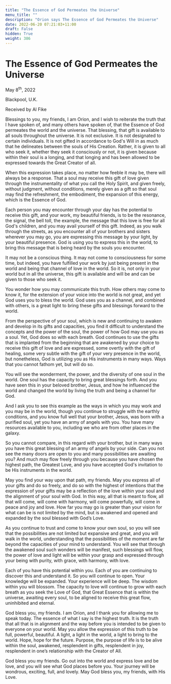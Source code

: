 ```yaml
---
title: "The Essence of God Permeates the Universe"
menu_title: ""
description: "Orion says The Essence of God Permeates the Universe"
date: 2022-06-20 07:21:03+11:00
draft: False
hidden: True
weight: 386
---
```

# The Essence of God Permeates the Universe

May 8<sup>th</sup>, 2022

Blackpool, U.K.

Received by Al Fike   



Blessings to you, my friends, I am Orion, and I wish to reiterate the truth that I have spoken of, and many others have spoken of, that the Essence of God permeates the world and the universe. That blessing, that gift is available to all souls throughout the universe. It is not exclusive. It is not designated to certain individuals. It is not gifted in accordance to God's Will in as much that he delineates between the souls of His Creation. Rather, it is given to all who seek it, whether they seek it consciously or not, it is given because within their soul is a longing, and that longing and has been allowed to be expressed towards the Great Creator of all. 

When this expression takes place, no matter how feeble it may be, there will always be a response. That a soul may receive this gift of love given through the instrumentality of what you call the Holy Spirit, and given freely, without judgment, without conditions, merely given as a gift so that soul may find the refreshment, the embodiment, the expansion of this energy, which is the Essence of God.

Each person you may encounter through your day has the potential to receive this gift, and your work, my beautiful friends, is to be the resonance, the signal, the bell toll, the example, the message that this love is free for all God's children, and you may avail yourself of this gift. Indeed, as you walk through the streets, as you encounter all of your brothers and sisters wherever you may go, you are expressing this message by your light, by your beautiful presence. God is using you to express this in the world, to bring this message that is being heard by the souls you encounter.

It may not be a conscious thing. It may not come to consciousness for some time, but indeed, you have fulfilled your work by just being present in the world and being that channel of love in the world. So it is, not only in your world but in all the universe, this gift is available and will be and can be given to those who seek it.

You wonder how you may communicate this truth. How others may come to know it, for the extension of your voice into the world is not great, and yet God uses you to bless the world. God uses you as a channel, and combined with others, is a great light to bring these gifts and blessings forward to the world. 

From the perspective of your soul, which is new and continuing to awaken and develop in its gifts and capacities, you find it difficult to understand the concepts and the power of the soul, the power of how God may use you as a soul. Yet, God does so with each breath.  God continues to use the gifts that is implanted from the beginning that are awakened by your choice to receive this gift of love and are expressed, some overtly with the gift of healing, some very subtle with the gift of your very presence in the world, but nonetheless, God is utilizing you as His instruments in many ways. Ways that you cannot fathom yet, but will do so.

You will see the wonderment, the power, and the diversity of one soul in the world. One soul has the capacity to bring great blessings forth. And you have seen this in your beloved brother, Jesus, and how he influenced the world and changed the world by living the truth and being a channel for God.

And I ask you to see this example as the ways in which you may work and you may be in the world, though you continue to struggle with the earthly conditions, and you know full well that your brother, Jesus, was born with a purified soul, yet you have an army of angels with you. You have many resources available to you, including we who are from other places in the galaxy.

So you cannot compare, in this regard with your brother, but in many ways you have this great blessing of an army of angels by your side. Can you not see the many doors are open to you and many possibilities are awaiting you? And much may flow freely through you because you have chosen the highest path, the Greatest Love, and you have accepted God's invitation to be His instruments in the world.

May you find your way upon that path, my friends.  May you express all of your gifts and do so freely, and do so with the highest of intentions that the expression of your gifts may be a reflection of the love within your soul and the alignment of your soul with God. In this way, all that is meant to flow, all that will come, will come with harmony, will come powerfully, will come in peace and joy and love. How far you may go is greater than your vision for what can be is not limited by the mind, but is awakened and opened and expanded by the soul blessed with God’s Love.

As you continue to trust and come to know your own soul, so you will see that the possibilities are not limited but expansive and great, and you will walk in the world, understanding that the possibilities of the moment are far beyond the capacities of your mind to understand. You will see that through the awakened soul such wonders will be manifest, such blessings will flow, the power of love and light will be within your grasp and expressed through your being with purity, with grace, with harmony, with love.

Each of you have this potential within you. Each of you are continuing to discover this and understand it. So you will continue to open. Your knowledge will be expanded. Your experience will be deep. The wisdom within you will blossom. The capacity to love will continue to grow with each breath as you seek the Love of God, that Great Essence that is within the universe, awaiting every soul, to be aligned to receive this great flow, uninhibited and eternal.

God bless you, my friends. I am Orion, and I thank you for allowing me to speak today. The essence of what I say is the highest truth. It is the truth that all that is in alignment and the way before you is intended to be given to everyone on your world. May you allow the expression of this truth to be full, powerful, beautiful. A light, a light in the world, a light to bring to the world. Hope, hope for the future. Purpose, the purpose of life is to be alive within the soul, awakened, resplendent in gifts, resplendent in joy, resplendent in one’s relationship with the Creator of All.
  
God bless you my friends. Go out into the world and express love and be love, and you will see what God places before you. Your journey will be wondrous, exciting, full, and lovely. May God bless you, my friends, with His Love. 